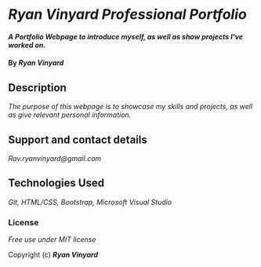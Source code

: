 # _Ryan Vinyard Professional Portfolio_

#### _A Portfolio Webpage to introduce myself, as well as show projects I've worked on._

#### By _**Ryan Vinyard**_

## Description

_The purpose of this webpage is to showcase my skills and projects, as well as give relevant personal information._

## Support and contact details

_Rav.ryanvinyard@gmail.com_

## Technologies Used

_Git, HTML/CSS, Bootstrap, Microsoft Visual Studio_

### License

*Free use under MIT license*

Copyright (c) **_Ryan Vinyard_**
